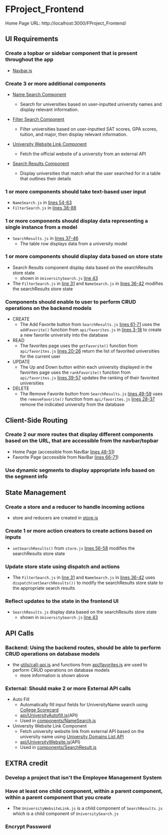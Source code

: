 # FProject_Frontend
Home Page URL: http://localhost:3000/FProject_Frontend/ 

## UI Requirements
### Create a topbar or sidebar component that is present throughout the app
- [Navbar.js](https://github.com/Shion1314/FProject_Frontend/blame/e96e14519755c08f1fe405376358fd640843435b/src/components/Navbar.js)

### Create 3 or more additional components
- [Name Search Component](https://github.com/Shion1314/FProject_Frontend/blame/e96e14519755c08f1fe405376358fd640843435b/src/components/NameSearch.js)
   - Search for universities based on user-inputted university names and display relevant information.

- [Filter Search Component](https://github.com/Shion1314/FProject_Frontend/blame/f93ca8e88a8076707214753eaa025e81222c10d3/src/components/FilterSearch.js)
   - Filter universities based on user-inputted SAT scores, GPA scores, tuition, and major, then display relevant information.

- [University Website Link Component](https://github.com/Shion1314/FProject_Frontend/blame/a88aa11a7e4ff498a46829a81b2ec611602c171e/src/components/UniversityWebsiteLink.js)
   - Fetch the official website of a university from an external API 

- [Search Results Component](https://github.com/Shion1314/FProject_Frontend/blame/e96e14519755c08f1fe405376358fd640843435b/src/components/SearchResults.js)
   - Display universities that match what the user searched for in a table that outlines their details

### 1 or more components should take text-based user input
- `NameSearch.js` in [lines 54-63](https://github.com/Shion1314/FProject_Frontend/blame/e96e14519755c08f1fe405376358fd640843435b/src/components/NameSearch.js#L54-L63)
- `FilterSearch.js` in [lines 38-88](https://github.com/Shion1314/FProject_Frontend/blame/f93ca8e88a8076707214753eaa025e81222c10d3/src/components/FilterSearch.js#L38-L88)

### 1 or more components should display data representing a single instance from a model
- `SearchResults.js` in [lines 37-46](https://github.com/Shion1314/FProject_Frontend/blob/e96e14519755c08f1fe405376358fd640843435b/src/components/SearchResults.js#L37-L46)
   - The table row displays data from a university model

### 1 or more components should display data based on store state
- Search Results component display data based on the searchResults store state
   - shown in `UniversitySearch.js` [line 43](https://github.com/Shion1314/FProject_Frontend/blob/cb0b9351b988fc67536a37ad4a0b553117c091ea/src/pages/UniversitySearch.js#L43)
- The `FilterSearch.js` in [line 31](https://github.com/Shion1314/FProject_Frontend/blame/cb0b9351b988fc67536a37ad4a0b553117c091ea/src/components/FilterSearch.js#L31) and `NameSearch.js` in [lines 36-42](https://github.com/Shion1314/FProject_Frontend/blame/bf1669ac94f3002261d99ebb0a92f2046c37f02b/src/components/NameSearch.js#L36-L42) modifies the searchResults store state

### Components should enable to user to perform CRUD operations on the backend models
- CREATE
   - The Add Favorite button from `SearchResults.js` [lines 61-71](https://github.com/Shion1314/FProject_Frontend/blame/e96e14519755c08f1fe405376358fd640843435b/src/components/SearchResults.js#L61-L71) uses the `addFavorite()` function from `api/favorites.js` in [lines 3-18](https://github.com/Shion1314/FProject_Frontend/blob/e96e14519755c08f1fe405376358fd640843435b/src/api/Favorites.js#L3-L18) to create a new favorite university into the database
- READ
  - The favorites page uses the `getFavorite()` function from `api/favorites.js` [lines 20-26](https://github.com/Shion1314/FProject_Frontend/blob/e96e14519755c08f1fe405376358fd640843435b/src/api/Favorites.js#L20-L26) return the list of favorited universities for the current user
- UPDATE
  - The Up and Down button within each university displayed in the favorites page uses the `rankFavorite()` function from `api/favorites.js` [lines 39-57](https://github.com/Shion1314/FProject_Frontend/blob/cb0b9351b988fc67536a37ad4a0b553117c091ea/src/api/Favorites.js#L39-L57) updates the ranking of their favorited universities
- DELETE
  - The Remove Favorite button from `SearchResults.js` [lines 49-59](https://github.com/Shion1314/FProject_Frontend/blame/e96e14519755c08f1fe405376358fd640843435b/src/components/SearchResults.js#L49-L59) uses the `removeFavorite()` function from `api/favorites.js` [lines 28-37](https://github.com/Shion1314/FProject_Frontend/blob/cb0b9351b988fc67536a37ad4a0b553117c091ea/src/api/Favorites.js#L28-L37) remove the indicated university from the database

## Client-Side Routing

### Create 2 our more routes that display different components based on the URL, that are accessible from the navbar/topbar
- Home Page (accessible from NavBar [lines 48-51](https://github.com/Shion1314/FProject_Frontend/blob/e96e14519755c08f1fe405376358fd640843435b/src/components/Navbar.js#L48-L51))
- Favorite Page (accessible from NavBar [lines 66-71](https://github.com/Shion1314/FProject_Frontend/blob/e96e14519755c08f1fe405376358fd640843435b/src/components/Navbar.js#L66-L71))

### Use dynamic segments to display appropriate info based on the segment info


## State Management
### Create a store and a reducer to handle incoming actions
- store and reducers are created in [store.js](https://github.com/Shion1314/FProject_Frontend/blob/e96e14519755c08f1fe405376358fd640843435b/src/store.js)

### Create 1 or more action creators to create actions based on inputs
- `setSearchResults()` from `store.js` [lines 56-58](https://github.com/Shion1314/FProject_Frontend/blob/e96e14519755c08f1fe405376358fd640843435b/src/store.js#L56-L58) modifies the searchResults store state

### Update store state using dispatch and actions
- The `FilterSearch.js` in [line 31](https://github.com/Shion1314/FProject_Frontend/blame/cb0b9351b988fc67536a37ad4a0b553117c091ea/src/components/FilterSearch.js#L31) and `NameSearch.js` in [lines 36-42](https://github.com/Shion1314/FProject_Frontend/blame/bf1669ac94f3002261d99ebb0a92f2046c37f02b/src/components/NameSearch.js#L36-L42) uses `dispatch(setSearchResults())` to modify the searchResults store state to the appropriate search results

### Reflect updates to the state in the frontend UI
- `SearchResults.js` display data based on the searchResults store state
   - shown in `UniversitySearch.js` [line 43](https://github.com/Shion1314/FProject_Frontend/blob/cb0b9351b988fc67536a37ad4a0b553117c091ea/src/pages/UniversitySearch.js#L43)

## API Calls
### Backend: Using the backend routes, should be able to perform CRUD operations on database models
- the [utils/call-api.js](https://github.com/Shion1314/FProject_Frontend/blob/e96e14519755c08f1fe405376358fd640843435b/src/utils/call-api.js) and functions from [api/favorites.js](https://github.com/Shion1314/FProject_Frontend/blob/e96e14519755c08f1fe405376358fd640843435b/src/api/Favorites.js) are used to perform CRUD operations on database models
  - more information is shown above
    
### External: Should make 2 or more External API calls
- Auto Fill
   - Automatically fill input fields for UniversityName search using [College Scorecard](https://collegescorecard.ed.gov/data/documentation/)
   - [api/UniversityAutofill.js](https://github.com/Shion1314/FProject_Frontend/blame/47af0c765c0aa48f8e3fe173dd0760b132827053/src/api/UniversityAutofill.js#L1-L4)(API)
   - Used in [components/NameSearch.js](https://github.com/Shion1314/FProject_Frontend/blame/8c1f8802e5b721fa68ed21afb5a138b3ab920acb/src/components/NameSearch.js#L64-L72)
- University Website Link Component
   - Fetch university website link from external API based on the university name using [University Domains List API](https://github.com/Hipo/university-domains-list)
   - [api/UniversityWebsite.js](https://github.com/Shion1314/FProject_Frontend/blame/a88aa11a7e4ff498a46829a81b2ec611602c171e/src/api/UniversityWebsite.js#L1-L4)(API)
   - Used in [components/SearchResult.js](https://github.com/Shion1314/FProject_Frontend/blame/a88aa11a7e4ff498a46829a81b2ec611602c171e/src/components/UniversityWebsiteLink.js#L39)

## EXTRA credit
### Develop a project that isn't the Employee Management System
### Have at least one child component, within a parent component, within a parent component that you create 
- The `UniversityWebsiteLink.js` is a child component of `SearchResults.js` which is a child component of `UniversitySearch.js`
### Encrypt Password

